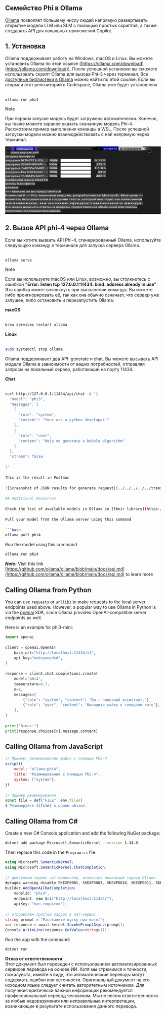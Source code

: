 ## Семейство Phi в Ollama

[Ollama](https://ollama.com) позволяет большему числу людей напрямую развертывать открытые модели LLM или SLM с помощью простых скриптов, а также создавать API для локальных приложений Copilot.

## **1. Установка**

Ollama поддерживает работу на Windows, macOS и Linux. Вы можете установить Ollama по этой ссылке ([https://ollama.com/download](https://ollama.com/download)). После успешной установки вы сможете использовать скрипт Ollama для вызова Phi-3 через терминал. Все [доступные библиотеки в Ollama](https://ollama.com/library) можно найти по этой ссылке. Если вы открыли этот репозиторий в Codespace, Ollama уже будет установлена.

```bash

ollama run phi4

```

> [!NOTE]
> При первом запуске модель будет загружена автоматически. Конечно, вы также можете заранее указать скачанную модель Phi-4. Рассмотрим пример выполнения команды в WSL. После успешной загрузки модели можно взаимодействовать с ней напрямую через терминал.

![run](../../../../../translated_images/ollama_run.b0be611de61f3bb3b42e22205cedf6714b0335ba9288e71d985bf9024f3c20f5.ru.png)

## **2. Вызов API phi-4 через Ollama**

Если вы хотите вызвать API Phi-4, сгенерированный Ollama, используйте следующую команду в терминале для запуска сервера Ollama.

```bash

ollama serve

```

> [!NOTE]
> Если вы используете macOS или Linux, возможно, вы столкнетесь с ошибкой **"Error: listen tcp 127.0.0.1:11434: bind: address already in use"**. Эта ошибка может возникнуть при выполнении команды. Вы можете либо проигнорировать её, так как она обычно означает, что сервер уже запущен, либо остановить и перезапустить Ollama:

**macOS**

```bash

brew services restart ollama

```

**Linux**

```bash

sudo systemctl stop ollama

```

Ollama поддерживает два API: generate и chat. Вы можете вызывать API модели Ollama в зависимости от ваших потребностей, отправляя запросы на локальный сервер, работающий на порту 11434.

**Chat**

```bash

curl http://127.0.0.1:11434/api/chat -d '{
  "model": "phi3",
  "messages": [
    {
      "role": "system",
      "content": "Your are a python developer."
    },
    {
      "role": "user",
      "content": "Help me generate a bubble algorithm"
    }
  ],
  "stream": false
  
}'

This is the result in Postman

![Screenshot of JSON results for generate request](../../../../../translated_images/ollama_gen.bd58ab69d4004826e8cd31e17a3c59840df127b0a30ac9bb38325ac58c74caa5.ru.png)

## Additional Resources

Check the list of available models in Ollama in [their library](https://ollama.com/library).

Pull your model from the Ollama server using this command

```bash
ollama pull phi4
```

Run the model using this command

```bash
ollama run phi4
```

***Note:*** Visit this link [https://github.com/ollama/ollama/blob/main/docs/api.md](https://github.com/ollama/ollama/blob/main/docs/api.md) to learn more

## Calling Ollama from Python

You can use `requests` or `urllib3` to make requests to the local server endpoints used above. However, a popular way to use Ollama in Python is via the [openai](https://pypi.org/project/openai/) SDK, since Ollama provides OpenAI-compatible server endpoints as well.

Here is an example for phi3-mini:

```python
import openai

client = openai.OpenAI(
    base_url="http://localhost:11434/v1",
    api_key="nokeyneeded",
)

response = client.chat.completions.create(
    model="phi4",
    temperature=0.7,
    n=1,
    messages=[
        {"role": "system", "content": "Вы — полезный ассистент."},
        {"role": "user", "content": "Напишите хайку о голодном коте"},
    ],
)

print("Ответ:")
print(response.choices[0].message.content)
```

## Calling Ollama from JavaScript 

```javascript
// Пример: резюмирование файла с помощью Phi-4
script({
    model: "ollama:phi4",
    title: "Резюмирование с помощью Phi-4",
    system: ["system"],
})

// Пример резюмирования
const file = def("FILE", env.files)
$`Резюмируйте ${file} в одном абзаце.`
```

## Calling Ollama from C#

Create a new C# Console application and add the following NuGet package:

```bash
dotnet add package Microsoft.SemanticKernel --version 1.34.0
```

Then replace this code in the `Program.cs` file

```csharp
using Microsoft.SemanticKernel;
using Microsoft.SemanticKernel.ChatCompletion;

// добавляем сервис чат-комплитов, используя локальный сервер Ollama
#pragma warning disable SKEXP0001, SKEXP0003, SKEXP0010, SKEXP0011, SKEXP0050, SKEXP0052
builder.AddOpenAIChatCompletion(
    modelId: "phi4",
    endpoint: new Uri("http://localhost:11434/"),
    apiKey: "non required");

// отправляем простой запрос в чат-сервис
string prompt = "Расскажите шутку про котят";
var response = await kernel.InvokePromptAsync(prompt);
Console.WriteLine(response.GetValue<string>());
```

Run the app with the command:

```bash
dotnet run
```

**Отказ от ответственности**:  
Этот документ был переведен с использованием автоматизированных сервисов перевода на основе ИИ. Хотя мы стремимся к точности, пожалуйста, имейте в виду, что автоматические переводы могут содержать ошибки или неточности. Оригинальный документ на его исходном языке следует считать авторитетным источником. Для получения критически важной информации рекомендуется профессиональный перевод человеком. Мы не несем ответственности за любые недоразумения или неправильные интерпретации, возникающие в результате использования данного перевода.